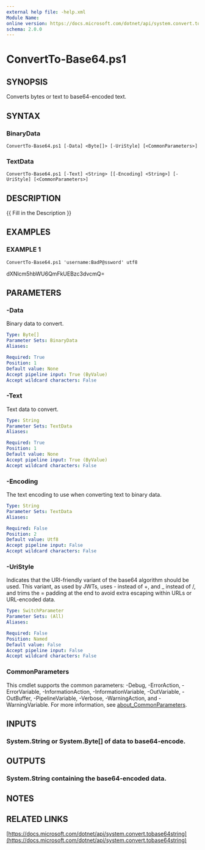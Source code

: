 ```yaml
---
external help file: -help.xml
Module Name:
online version: https://docs.microsoft.com/dotnet/api/system.convert.tobase64string
schema: 2.0.0
---
```


# ConvertTo-Base64.ps1

## SYNOPSIS
Converts bytes or text to base64-encoded text.

## SYNTAX

### BinaryData
```
ConvertTo-Base64.ps1 [-Data] <Byte[]> [-UriStyle] [<CommonParameters>]
```

### TextData
```
ConvertTo-Base64.ps1 [-Text] <String> [[-Encoding] <String>] [-UriStyle] [<CommonParameters>]
```

## DESCRIPTION
{{ Fill in the Description }}

## EXAMPLES

### EXAMPLE 1
```
ConvertTo-Base64.ps1 'username:BadP@ssword' utf8
```

dXNlcm5hbWU6QmFkUEBzc3dvcmQ=

## PARAMETERS

### -Data
Binary data to convert.

```yaml
Type: Byte[]
Parameter Sets: BinaryData
Aliases:

Required: True
Position: 1
Default value: None
Accept pipeline input: True (ByValue)
Accept wildcard characters: False
```

### -Text
Text data to convert.

```yaml
Type: String
Parameter Sets: TextData
Aliases:

Required: True
Position: 1
Default value: None
Accept pipeline input: True (ByValue)
Accept wildcard characters: False
```

### -Encoding
The text encoding to use when converting text to binary data.

```yaml
Type: String
Parameter Sets: TextData
Aliases:

Required: False
Position: 2
Default value: Utf8
Accept pipeline input: False
Accept wildcard characters: False
```

### -UriStyle
Indicates that the URI-friendly variant of the base64 algorithm should be used.
This variant, as used by JWTs, uses - instead of +, and _ instead of /, and trims the = padding at the end
to avoid extra escaping within URLs or URL-encoded data.

```yaml
Type: SwitchParameter
Parameter Sets: (All)
Aliases:

Required: False
Position: Named
Default value: False
Accept pipeline input: False
Accept wildcard characters: False
```

### CommonParameters
This cmdlet supports the common parameters: -Debug, -ErrorAction, -ErrorVariable, -InformationAction, -InformationVariable, -OutVariable, -OutBuffer, -PipelineVariable, -Verbose, -WarningAction, and -WarningVariable. For more information, see [about_CommonParameters](http://go.microsoft.com/fwlink/?LinkID=113216).

## INPUTS

### System.String or System.Byte[] of data to base64-encode.
## OUTPUTS

### System.String containing the base64-encoded data.
## NOTES

## RELATED LINKS

[https://docs.microsoft.com/dotnet/api/system.convert.tobase64string](https://docs.microsoft.com/dotnet/api/system.convert.tobase64string)

